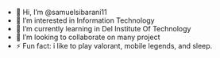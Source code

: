 - 👋 Hi, I’m @samuelsibarani11
- 👀 I’m interested in Information Technology
- 🌱 I’m currently learning in Del Institute Of Technology
- 💞️ I’m looking to collaborate on many project
- ⚡ Fun fact: i like to play valorant, mobile legends, and sleep.

<!---
samuelsibarani11/samuelsibarani11 is a ✨ special ✨ repository because its `README.md` (this file) appears on your GitHub profile.
You can click the Preview link to take a look at your changes.
--->
